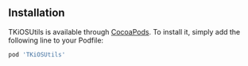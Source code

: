 



## Installation

TKiOSUtils is available through [CocoaPods](https://cocoapods.org). To install
it, simply add the following line to your Podfile:

```ruby
pod 'TKiOSUtils'
```

